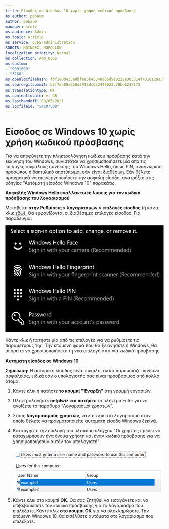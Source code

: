 ```yaml
---
title: Είσοδος σε Windows 10 χωρίς χρήση κωδικού πρόσβασης
ms.author: pebaum
author: pebaum
manager: scotv
ms.audience: Admin
ms.topic: article
ms.service: o365-administration
ROBOTS: NOINDEX, NOFOLLOW
localization_priority: Normal
ms.collection: Adm_O365
ms.custom:
- "9001690"
- "3766"
ms.openlocfilehash: fbf190d433eabfee5b45348d05d918222a385314a431812aa5f5926aacf11560
ms.sourcegitcommit: b5f7da89a650d2915dc652449623c78be6247175
ms.translationtype: MT
ms.contentlocale: el-GR
ms.lasthandoff: 08/05/2021
ms.locfileid: "54107508"
---
```

# <a name="sign-in-to-windows-10-without-using-a-password"></a>Είσοδος σε Windows 10 χωρίς χρήση κωδικού πρόσβασης

Για να αποφύγετε την πληκτρολόγηση κωδικού πρόσβασης κατά την εκκίνηση του Windows, συνιστάται να χρησιμοποιήσετε μία από τις επιλογές ασφαλούς σύνδεσης του Windows Hello, όπως PIN, αναγνώριση προσώπου ή δακτυλικό αποτύπωμα, εάν είναι διαθέσιμη. Εάν θέλετε πραγματικά να απενεργοποιήσετε την ασφαλή είσοδο, ανατρέξτε στις οδηγίες "Αυτόματη είσοδος Windows 10" παρακάτω.

**Ασφαλής Windows Hello εναλλακτικές λύσεις για τον κωδικό πρόσβασης του λογαριασμού**

Μεταβείτε **στην Ρυθμίσεις > λογαριασμών > επιλογές είσοδος** (ή κάντε κλικ [εδώ).](ms-settings:signinoptions?activationSource=GetHelp) Θα εμφανίζονται οι διαθέσιμες επιλογές είσοδος. Για παράδειγμα:

![Επιλογές είσοδος.](media/sign-in-options.png)

Κάντε κλικ ή πατήστε μία από τις επιλογές για να ρυθμίσετε τις παραμέτρους της. Την επόμενη φορά που θα ξεκινήσετε ή Windows, θα μπορείτε να χρησιμοποιήσετε τη νέα επιλογή αντί για κωδικό πρόσβασης. 

**Αυτόματη είσοδος σε Windows 10**

**Σημείωση:** Η αυτόματη είσοδος είναι εύκολη, αλλά παρουσιάζει κίνδυνο ασφαλείας, ειδικά εάν ο υπολογιστής σας είναι προσβάσιμος από πολλά άτομα. 

1. Κάντε κλικ ή πατήστε **το κουμπί "Έναρξη"** στη γραμμή εργασιών.

2. Πληκτρολογήστε **netplwiz και πατήστε** το πλήκτρο Enter για να ανοίξετε το παράθυρο "Λογαριασμοί χρηστών".

3. Στους **λογαριασμούς χρηστών,** κάντε κλικ στο λογαριασμό στον οποίο θέλετε να πραγματοποιείτε αυτόματη είσοδο Windows ξεκινά.

4. Καταργήστε την επιλογή του πλαισίου ελέγχου "Οι χρήστες πρέπει να καταχωρήσουν ένα όνομα χρήστη και έναν κωδικό πρόσβασης για να χρησιμοποιήσουν αυτόν τον υπολογιστή".

    ![Οι χρήστες πρέπει να καταχωρήσουν μια επιλογή ονόματος χρήστη και κωδικού πρόσβασης.](media/users-must-enter-username.png)

5. Κάντε κλικ στο κουμπί **OK**. Θα σας ζητηθεί να εισαγάγετε και να επιβεβαιώσετε τον κωδικό πρόσβασης για το λογαριασμό που επιλέξατε. Κάντε κλικ **στο κουμπί OK** για να ολοκληρώσετε. Την επόμενη Windows 10, θα εισέλθετε αυτόματα στο λογαριασμό που επιλέξατε.
